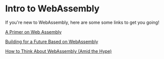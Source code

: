 # Intro to WebAssembly

If you're new to WebAssembly, here are some some links to get you going!

[A Primer on Web Assembly](https://blog.devgenius.io/a-primer-on-webassembly-834150fdd7ae)

[Building for a Future Based on WebAssembly](https://blog.suborbital.dev/building-for-a-future-based-on-webassembly)

[How to Think About WebAssembly (Amid the Hype)](https://www.fermyon.com/blog/how-to-think-about-wasm)